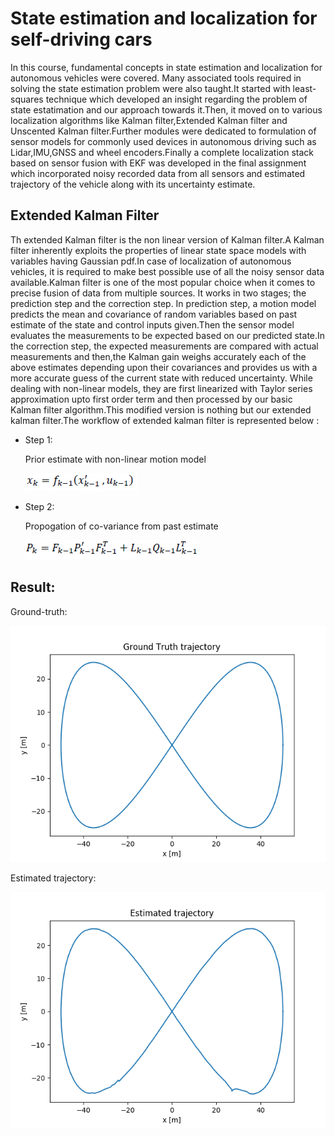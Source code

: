 # __State estimation and localization for self-driving cars__

In this course, fundamental concepts in state estimation and localization for autonomous vehicles were covered. Many associated tools required in solving the state estimation problem were also taught.It started with least-squares technique which developed an insight regarding the problem of state estatimation and our approach towards it.Then, it moved on to various localization algorithms like Kalman filter,Extended Kalman filter and Unscented Kalman filter.Further modules were dedicated to formulation of sensor models for commonly used devices in autonomous driving such as Lidar,IMU,GNSS and wheel encoders.Finally a complete localization stack based on sensor fusion with EKF was developed in the final assignment which incorporated noisy recorded data from all sensors and estimated trajectory of the vehicle along with its uncertainty estimate.

## Extended Kalman Filter


Th extended Kalman filter is the non linear version of Kalman filter.A Kalman filter inherently exploits the properties of linear state space models with variables having Gaussian pdf.In case of localization of autonomous vehicles, it is required to make best possible use of all the noisy sensor data available.Kalman filter is one of the most popular choice when it comes to precise fusion of data from multiple sources. It works in two stages; the prediction step and the correction step. In prediction step, a motion model predicts the mean and covariance of random variables based on past estimate of the state and control inputs given.Then the sensor model evaluates the measurements to be expected based on our predicted state.In the correction step, the expected measurements are compared with actual measurements and then,the Kalman gain weighs accurately each of the above estimates depending upon their covariances and provides us with a more accurate guess of the current state with reduced uncertainty.
While dealing with non-linear models, they are first linearized with Taylor series approximation upto first order term and then processed by our basic Kalman filter algorithm.This modified version is nothing but our extended kalman filter.The workflow of extended kalman filter is represented below :


- Step 1:

	Prior estimate with non-linear motion model

	![](week2/images/equations/img_9.PNG)
- Step 2:

	Propogation of co-variance from past estimate

	![](week2/images/equations/img_10.PNG)


## Result:

Ground-truth:

![](week2/images/gtruth.png)

Estimated trajectory:

![](week2/images/mygraph1.png)


